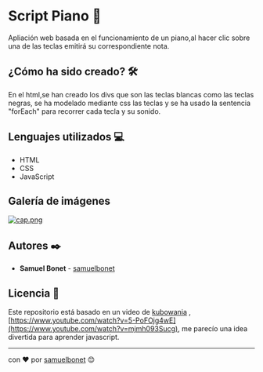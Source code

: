 # Script Piano 🎹
Apliación web basada en el funcionamiento de un piano,al hacer clic sobre una de las teclas emitirá su correspondiente nota.

## ¿Cómo ha sido creado? 🛠️
En el html,se han creado los divs que son las teclas blancas como las teclas negras, se ha modelado mediante css las teclas y se ha usado la sentencia "forEach" para recorrer cada tecla y su sonido.

## Lenguajes utilizados 💻
- HTML
- CSS
- JavaScript

## Galería de imágenes
[![cap.png](https://i.postimg.cc/Yqk2ySWJ/cap.png)](https://postimg.cc/qgbdN4QL)

## Autores ✒️

* **Samuel Bonet** - [samuelbonet](https://github.com/samuelbonet)
 

## Licencia 📄

Este repositorio está basado en un video de [kubowania](https://github.com/kubowania) , [https://www.youtube.com/watch?v=5-PoFOjg4wE](https://www.youtube.com/watch?v=mjmh093Sucg),  me parecío una idea divertida para aprender javascript.



---
con ❤️ por [samuelbonet](https://github.com/samuelbonet) 😊

